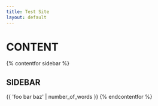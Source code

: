 ```yaml
---
title: Test Site
layout: default
---
```


# CONTENT

{% contentfor sidebar %}
## SIDEBAR
{{ 'foo bar baz' | number_of_words }}
{% endcontentfor %}

